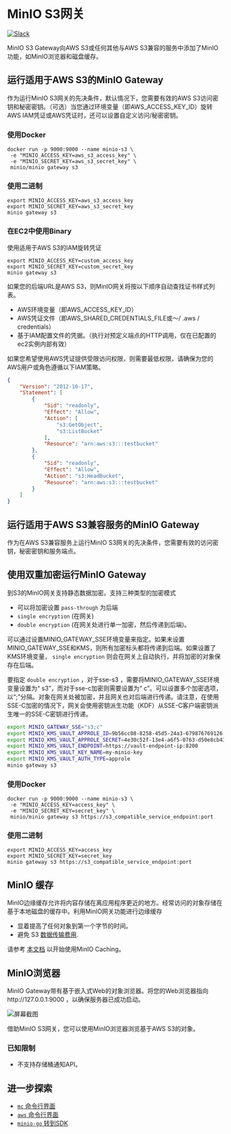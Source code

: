 # MinIO S3网关

 [![Slack](https://slack.min.io/slack?type=svg)](http://slack.minio.org.cn/questions)

MinIO S3 Gateway向AWS S3或任何其他与AWS S3兼容的服务中添加了MinIO功能，如MinIO浏览器和磁盘缓存。

## 运行适用于AWS S3的MinIO Gateway

作为运行MinIO S3网关的先决条件，默认情况下，您需要有效的AWS S3访问密钥和秘密密钥。（可选）当您通过环境变量（即AWS_ACCESS_KEY_ID）旋转AWS IAM凭证或AWS凭证时，还可以设置自定义访问/秘密密钥。

### 使用Docker

```
docker run -p 9000:9000 --name minio-s3 \
 -e "MINIO_ACCESS_KEY=aws_s3_access_key" \
 -e "MINIO_SECRET_KEY=aws_s3_secret_key" \
 minio/minio gateway s3
```

### 使用二进制

```
export MINIO_ACCESS_KEY=aws_s3_access_key
export MINIO_SECRET_KEY=aws_s3_secret_key
minio gateway s3
```

### 在EC2中使用Binary

使用适用于AWS S3的IAM旋转凭证

```
export MINIO_ACCESS_KEY=custom_access_key
export MINIO_SECRET_KEY=custom_secret_key
minio gateway s3
```

如果您的后端URL是AWS S3，则MinIO网关将按以下顺序自动查找证书样式列表。

- AWS环境变量（即AWS_ACCESS_KEY_ID）
- AWS凭证文件（即AWS_SHARED_CREDENTIALS_FILE或〜/ .aws / credentials）
- 基于IAM配置文件的凭据。（执行对预定义端点的HTTP调用，仅在已配置的ec2实例内部有效）

如果您希望使用AWS凭证提供受限访问权限，则需要最低权限，请确保为您的AWS用户或角色遵循以下IAM策略。

```json
{
    "Version": "2012-10-17",
    "Statement": [
        {
            "Sid": "readonly",
            "Effect": "Allow",
            "Action": [
                "s3:GetObject",
                "s3:ListBucket"
            ],
            "Resource": "arn:aws:s3:::testbucket"
        },
        {
            "Sid": "readonly",
            "Effect": "Allow",
            "Action": "s3:HeadBucket",
            "Resource": "arn:aws:s3:::testbucket"
        }
    ]
}
```

## 运行适用于AWS S3兼容服务的MinIO Gateway

作为在AWS S3兼容服务上运行MinIO S3网关的先决条件，您需要有效的访问密钥，秘密密钥和服务端点。

## 使用双重加密运行MinIO Gateway

到S3的MinIO网关支持静态数据加密。支持三种类型的加密模式

- 可以将加密设置 `pass-through` 为后端
- `single encryption` (在网关)
- `double encryption` (在网关处进行单一加密，然后传递到后端)。

可以通过设置MINIO_GATEWAY_SSE环境变量来指定。如果未设置MINIO_GATEWAY_SSE和KMS，则所有加密标头都将传递到后端。如果设置了KMS环境变量， `single encryption` 则会在网关上自动执行，并将加密的对象保存在后端。

要指定 `double encryption` ，对于sse-s3 ，需要将MINIO_GATEWAY_SSE环境变量设置为“ s3”，而对于sse-c加密则需要设置为“  c”。可以设置多个加密选项，以“;”分隔。对象在网关处被加密，并且网关也对后端进行传递。请注意，在使用SSE-C加密的情况下，网关会使用密钥派生功能（KDF）从SSE-C客户端密钥派生唯一的SSE-C密钥进行传递。

```sh
export MINIO_GATEWAY_SSE="s3;c"
export MINIO_KMS_VAULT_APPROLE_ID=9b56cc08-8258-45d5-24a3-679876769126
export MINIO_KMS_VAULT_APPROLE_SECRET=4e30c52f-13e4-a6f5-0763-d50e8cb4321f
export MINIO_KMS_VAULT_ENDPOINT=https://vault-endpoint-ip:8200
export MINIO_KMS_VAULT_KEY_NAME=my-minio-key
export MINIO_KMS_VAULT_AUTH_TYPE=approle
minio gateway s3
```

### 使用Docker

```
docker run -p 9000:9000 --name minio-s3 \
 -e "MINIO_ACCESS_KEY=access_key" \
 -e "MINIO_SECRET_KEY=secret_key" \
 minio/minio gateway s3 https://s3_compatible_service_endpoint:port
```

### 使用二进制

```
export MINIO_ACCESS_KEY=access_key
export MINIO_SECRET_KEY=secret_key
minio gateway s3 https://s3_compatible_service_endpoint:port
```

## MinIO 缓存

MinIO边缘缓存允许将内容存储在离应用程序更近的地方。经常访问的对象存储在基于本地磁盘的缓存中。利用MinIO网关功能进行边缘缓存

- 显着提高了任何对象到第一个字节的时间。
- 避免 S3 [数据传输费用](https://aws.amazon.com/s3/pricing/).

请参考 [本文档](http://docs.minio.org.cn/docs/master/minio-disk-cache-guide.html) 以开始使用MinIO Caching。

## MinIO浏览器

MinIO Gateway带有基于嵌入式Web的对象浏览器。将您的Web浏览器指向http://127.0.0.1:9000 ，以确保服务器已成功启动。

![屏幕截图](https://github.com/minio/minio/blob/master/docs/screenshots/minio-browser-gateway.png?raw=true)

借助MinIO S3网关，您可以使用MinIO浏览器浏览基于AWS S3的对象。

### 已知限制

- 不支持存储桶通知API。

## 进一步探索

- [`mc` 命令行界面](http://docs.minio.org.cn/docs/master/minio-client-quickstart-guide)
- [`aws` 命令行界面](http://docs.minio.org.cn/docs/master/aws-cli-with-minio)
- [`minio-go` 转到SDK](http://docs.minio.org.cn/docs/master/golang-client-quickstart-guide)